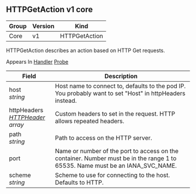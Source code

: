 ## HTTPGetAction v1 core

Group        | Version     | Kind
------------ | ---------- | -----------
Core | v1 | HTTPGetAction



HTTPGetAction describes an action based on HTTP Get requests.

<aside class="notice">
Appears In  <a href="#handler-v1">Handler</a>  <a href="#probe-v1">Probe</a> </aside>

Field        | Description
------------ | -----------
host <br /> *string*  | Host name to connect to, defaults to the pod IP. You probably want to set "Host" in httpHeaders instead.
httpHeaders <br /> *[HTTPHeader](#httpheader-v1) array*  | Custom headers to set in the request. HTTP allows repeated headers.
path <br /> *string*  | Path to access on the HTTP server.
port  | Name or number of the port to access on the container. Number must be in the range 1 to 65535. Name must be an IANA_SVC_NAME.
scheme <br /> *string*  | Scheme to use for connecting to the host. Defaults to HTTP.


